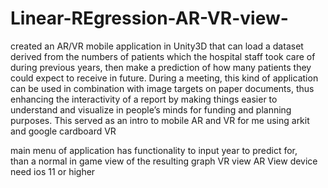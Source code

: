 # Linear-REgression-AR-VR-view-
created an AR/VR mobile application in Unity3D that can load a dataset derived from the numbers of patients
which the hospital staff took care of during previous years, then make a prediction of how many patients they could expect 
to receive in future. During a meeting, this kind of application can be used in combination with image targets on paper 
documents, thus enhancing the interactivity of a report by making things easier to understand and visualize in people’s minds 
for funding and planning purposes. This served as an intro to mobile AR and VR for me using arkit and google cardboard VR 

main menu of application has functionality to input year to predict for,  
than a normal in game view of the resulting graph VR view AR View  device need ios 11 or higher
